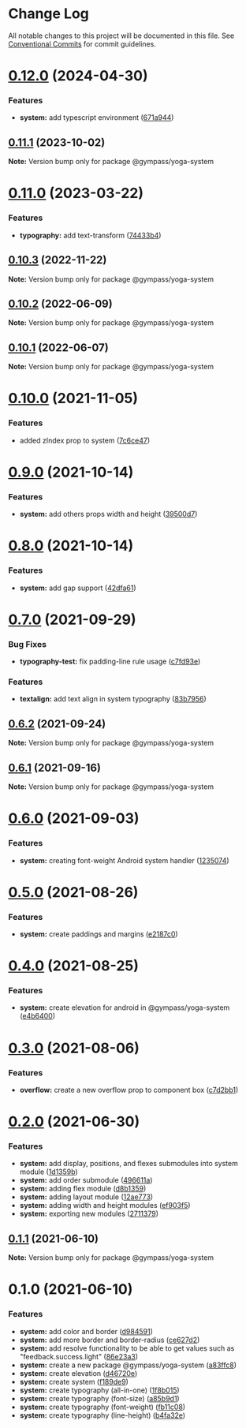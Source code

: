 # Change Log

All notable changes to this project will be documented in this file.
See [Conventional Commits](https://conventionalcommits.org) for commit guidelines.

# [0.12.0](https://github.com/Gympass/yoga/compare/@gympass/yoga-system@0.11.1...@gympass/yoga-system@0.12.0) (2024-04-30)


### Features

* **system:** add typescript environment ([671a944](https://github.com/Gympass/yoga/commit/671a944c6149151ac492511d24f614e8767d39de))





## [0.11.1](https://github.com/Gympass/yoga/compare/@gympass/yoga-system@0.11.0...@gympass/yoga-system@0.11.1) (2023-10-02)

**Note:** Version bump only for package @gympass/yoga-system





# [0.11.0](https://github.com/Gympass/yoga/compare/@gympass/yoga-system@0.10.3...@gympass/yoga-system@0.11.0) (2023-03-22)


### Features

* **typography:** add text-transform ([74433b4](https://github.com/Gympass/yoga/commit/74433b46032ec161b6cfd1e78a283d1788036107))





## [0.10.3](https://github.com/Gympass/yoga/compare/@gympass/yoga-system@0.10.2...@gympass/yoga-system@0.10.3) (2022-11-22)

**Note:** Version bump only for package @gympass/yoga-system





## [0.10.2](https://github.com/Gympass/yoga/compare/@gympass/yoga-system@0.10.1...@gympass/yoga-system@0.10.2) (2022-06-09)

**Note:** Version bump only for package @gympass/yoga-system





## [0.10.1](https://github.com/Gympass/yoga/compare/@gympass/yoga-system@0.10.0...@gympass/yoga-system@0.10.1) (2022-06-07)

**Note:** Version bump only for package @gympass/yoga-system





# [0.10.0](https://github.com/Gympass/yoga/compare/@gympass/yoga-system@0.9.0...@gympass/yoga-system@0.10.0) (2021-11-05)


### Features

* added zIndex prop to system ([7c6ce47](https://github.com/Gympass/yoga/commit/7c6ce47efb3fcbb974dc5a335b0c0c5d1528878d))





# [0.9.0](https://github.com/Gympass/yoga/compare/@gympass/yoga-system@0.8.0...@gympass/yoga-system@0.9.0) (2021-10-14)


### Features

* **system:** add others props width and height ([39500d7](https://github.com/Gympass/yoga/commit/39500d7f6c26db8271634300eed02258db8ef9c0))





# [0.8.0](https://github.com/Gympass/yoga/compare/@gympass/yoga-system@0.7.0...@gympass/yoga-system@0.8.0) (2021-10-14)


### Features

* **system:** add gap support ([42dfa61](https://github.com/Gympass/yoga/commit/42dfa6109c2c96bc3a4f6e900f8d225bdafaead5))





# [0.7.0](https://github.com/Gympass/yoga/compare/@gympass/yoga-system@0.6.2...@gympass/yoga-system@0.7.0) (2021-09-29)


### Bug Fixes

* **typography-test:** fix padding-line rule usage ([c7fd93e](https://github.com/Gympass/yoga/commit/c7fd93e47ba3f3e3e5230d5123ea771de0449fdb))


### Features

* **textalign:** add text align in system typography ([83b7956](https://github.com/Gympass/yoga/commit/83b7956b15dc92f2d6a18caa43d7db9da13b167b))





## [0.6.2](https://github.com/Gympass/yoga/compare/@gympass/yoga-system@0.6.1...@gympass/yoga-system@0.6.2) (2021-09-24)

**Note:** Version bump only for package @gympass/yoga-system





## [0.6.1](https://github.com/Gympass/yoga/compare/@gympass/yoga-system@0.6.0...@gympass/yoga-system@0.6.1) (2021-09-16)

**Note:** Version bump only for package @gympass/yoga-system





# [0.6.0](https://github.com/Gympass/yoga/compare/@gympass/yoga-system@0.5.0...@gympass/yoga-system@0.6.0) (2021-09-03)


### Features

* **system:** creating font-weight Android system handler ([1235074](https://github.com/Gympass/yoga/commit/1235074507a8d0746fc85efa75799c70c95e6a5e))





# [0.5.0](https://github.com/Gympass/yoga/compare/@gympass/yoga-system@0.4.0...@gympass/yoga-system@0.5.0) (2021-08-26)


### Features

* **system:** create paddings and margins ([e2187c0](https://github.com/Gympass/yoga/commit/e2187c01c49087edca75dfc71c9a2d4e0e87bbbf))





# [0.4.0](https://github.com/Gympass/yoga/compare/@gympass/yoga-system@0.3.0...@gympass/yoga-system@0.4.0) (2021-08-25)


### Features

* **system:** create elevation for android in @gympass/yoga-system ([e4b6400](https://github.com/Gympass/yoga/commit/e4b6400e08a61f9905b973f35ff2645b201b4601))





# [0.3.0](https://github.com/Gympass/yoga/compare/@gympass/yoga-system@0.2.0...@gympass/yoga-system@0.3.0) (2021-08-06)


### Features

* **overflow:** create a new overflow prop to component box ([c7d2bb1](https://github.com/Gympass/yoga/commit/c7d2bb12d932e6d2079f6a3653fb00278aa39931))





# [0.2.0](https://github.com/Gympass/yoga/compare/@gympass/yoga-system@0.1.1...@gympass/yoga-system@0.2.0) (2021-06-30)


### Features

* **system:** add display, positions, and flexes submodules into system module ([1d1359b](https://github.com/Gympass/yoga/commit/1d1359baa25898524b116031c5f4436d1cdb6cc4))
* **system:** add order submodule ([496611a](https://github.com/Gympass/yoga/commit/496611a4eeef5d068c7e4e06a3a890bdc7a504b1))
* **system:** adding flex module ([d8b1359](https://github.com/Gympass/yoga/commit/d8b1359fc319e8e626d80bc307ac93fc0fcf4e2e))
* **system:** adding layout module ([12ae773](https://github.com/Gympass/yoga/commit/12ae7733cc5aa7c840c4b22eb22e19c79c8cf755))
* **system:** adding width and height modules ([ef903f5](https://github.com/Gympass/yoga/commit/ef903f57d8c8f5ac0665b0f23792c5e6843a5ca1))
* **system:** exporting new modules ([2711379](https://github.com/Gympass/yoga/commit/2711379c5055c8747ddf6d7f703994d01cb8894e))





## [0.1.1](https://github.com/Gympass/yoga/compare/@gympass/yoga-system@0.1.0...@gympass/yoga-system@0.1.1) (2021-06-10)

**Note:** Version bump only for package @gympass/yoga-system





# 0.1.0 (2021-06-10)


### Features

* **system:** add color and border ([d984591](https://github.com/Gympass/yoga/commit/d98459187ff84bd962a12cbffd35f6f830ce2b98))
* **system:** add more border and border-radius ([ce627d2](https://github.com/Gympass/yoga/commit/ce627d2799a6cb90d713c5db6f132429856c91e3))
* **system:** add resolve functionality to be able to get values such as "feedback.success.light" ([86e23a3](https://github.com/Gympass/yoga/commit/86e23a374f5f69f49ade5ec8ad560a36f101684d))
* **system:** create a new package @gympass/yoga-system ([a83ffc8](https://github.com/Gympass/yoga/commit/a83ffc88f72416064b8fd4de90480367a7ab823b))
* **system:** create elevation ([d46720e](https://github.com/Gympass/yoga/commit/d46720e5ab85bb2b3512ab222d24a59a69e6e3f1))
* **system:** create system ([f189de9](https://github.com/Gympass/yoga/commit/f189de93fe65d2fd6ea66a8c798d747ae539a130))
* **system:** create typography (all-in-one) ([1f8b015](https://github.com/Gympass/yoga/commit/1f8b015a42fabf4b42cd7235543e55b4ccf3e301))
* **system:** create typography (font-size) ([a85b9d1](https://github.com/Gympass/yoga/commit/a85b9d126aa5302caaeff9b9dc9d186389983ce5))
* **system:** create typography (font-weight) ([fb11c08](https://github.com/Gympass/yoga/commit/fb11c081f2c1a933ac53f3f181d121fcee544539))
* **system:** create typography (line-height) ([b4fa32e](https://github.com/Gympass/yoga/commit/b4fa32e1d33f6335b5f81300ed720fead367d766))
